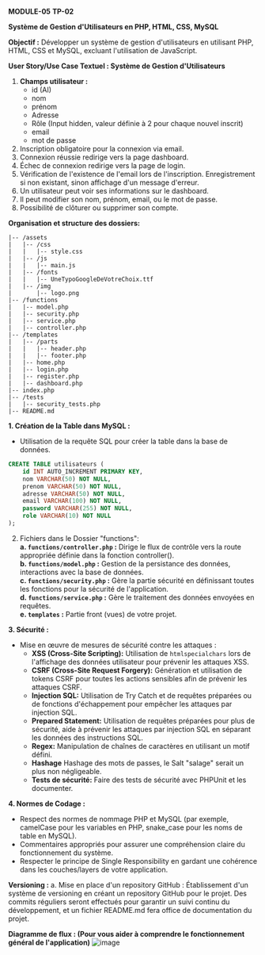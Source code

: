 **MODULE-05**
**TP-02**

**Système de Gestion d'Utilisateurs en PHP, HTML, CSS, MySQL**

**Objectif :**
Développer un système de gestion d'utilisateurs en utilisant PHP, HTML, CSS et MySQL, excluant l'utilisation de JavaScript.

**User Story/Use Case Textuel : Système de Gestion d'Utilisateurs**
1. **Champs utilisateur :**
    - id (AI)
    - nom
    - prénom
    - Adresse
    - Rôle (Input hidden, valeur définie à 2 pour chaque nouvel inscrit)
    - email
    - mot de passe
2. Inscription obligatoire pour la connexion via email.
3. Connexion réussie redirige vers la page dashboard.
4. Échec de connexion redirige vers la page de login.
5. Vérification de l'existence de l'email lors de l'inscription. Enregistrement si non existant, sinon affichage d'un message d'erreur.
6. Un utilisateur peut voir ses informations sur le dashboard.
7. Il peut modifier son nom, prénom, email, ou le mot de passe.
8. Possibilité de clôturer ou supprimer son compte.

**Organisation et structure des dossiers:**
```
|-- /assets
|   |-- /css
|   |   |-- style.css
|   |-- /js
|   |   |-- main.js
|   |-- /fonts
|   |   |-- UneTypoGoogleDeVotreChoix.ttf
|   |-- /img
|       |-- logo.png
|-- /functions
|   |-- model.php
|   |-- security.php
|   |-- service.php
|   |-- controller.php
|-- /templates
|   |-- /parts
|   |   |-- header.php
|   |   |-- footer.php
|   |-- home.php
|   |-- login.php
|   |-- register.php
|   |-- dashboard.php
|-- index.php
|-- /tests
|   |-- security_tests.php
|-- README.md
```

**1. Création de la Table dans MySQL :**
- Utilisation de la requête SQL pour créer la table dans la base de données.
```sql
CREATE TABLE utilisateurs (
    id INT AUTO_INCREMENT PRIMARY KEY,
    nom VARCHAR(50) NOT NULL,
    prenom VARCHAR(50) NOT NULL,
    adresse VARCHAR(50) NOT NULL,
    email VARCHAR(100) NOT NULL,
    password VARCHAR(255) NOT NULL,
    role VARCHAR(10) NOT NULL
);
```

2. Fichiers dans le Dossier "functions":  
   **a. `functions/controller.php` :** Dirige le flux de contrôle vers la route appropriée définie dans la fonction controller().  
   **b. `functions/model.php` :** Gestion de la persistance des données, interactions avec la base de données.  
   **c. `functions/security.php` :** Gère la partie sécurité en définissant toutes les fonctions pour la sécurité de l'application.  
   **d. `functions/service.php` :** Gère le traitement des données envoyées en requêtes.  
   **e. `templates` :** Partie front (vues) de votre projet.  

**3. Sécurité :**
- Mise en œuvre de mesures de sécurité contre les attaques :
   - **XSS (Cross-Site Scripting):** Utilisation de `htmlspecialchars` lors de l'affichage des données utilisateur pour prévenir les attaques XSS.
   - **CSRF (Cross-Site Request Forgery):** Génération et utilisation de tokens CSRF pour toutes les actions sensibles afin de prévenir les attaques CSRF.
   - **Injection SQL:** Utilisation de Try Catch et de requêtes préparées ou de fonctions d'échappement pour empêcher les attaques par injection SQL.
   - **Prepared Statement:** Utilisation de requêtes préparées pour plus de sécurité, aide à prévenir les attaques par injection SQL en séparant les données des instructions SQL.
   - **Regex:** Manipulation de chaînes de caractères en utilisant un motif défini.
   - **Hashage** Hashage des mots de passes, le Salt "salage" serait un plus non négligeable. 
   - **Tests de sécurité:** Faire des tests de sécurité avec PHPUnit et les documenter.

**4. Normes de Codage :**
- Respect des normes de nommage PHP et MySQL (par exemple, camelCase pour les variables en PHP, snake_case pour les noms de table en MySQL).
- Commentaires appropriés pour assurer une compréhension claire du fonctionnement du système.
- Respecter le principe de Single Responsibility en gardant une cohérence dans les couches/layers de votre application.


**Versioning :**
a. Mise en place d'un repository GitHub :
Établissement d'un système de versioning en créant un repository GitHub pour le projet. Des commits réguliers seront effectués pour garantir un suivi continu du développement, et un fichier README.md fera office de documentation du projet.

**Diagramme de flux : (Pour vous aider à comprendre le fonctionnement général de l'application)**
![image](https://github.com/yugmerabtene/ESIEA-FISE-WEB-2024/assets/3670077/bc2c4626-aafd-4bdb-b570-154f4ac6ec87)

